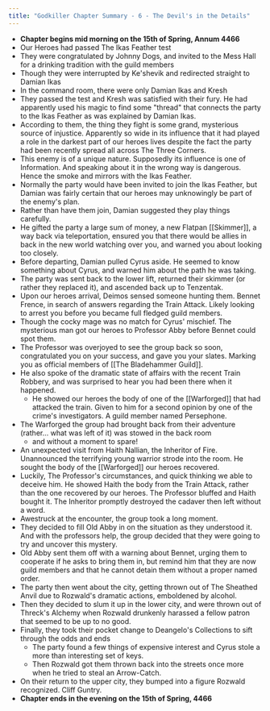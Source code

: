 ```yaml
---
title: "Godkiller Chapter Summary - 6 - The Devil's in the Details"
---
```


 -  **Chapter begins mid morning on the 15th of Spring, Annum 4466**
 - Our Heroes had passed The Ikas Feather test
 - They were congratulated by Johnny Dogs, and invited to the Mess Hall for a drinking tradition with the guild members
 - Though they were interrupted by Ke'shevik and redirected straight to Damian Ikas
 - In the command room, there were only Damian Ikas and Kresh
 - They passed the test and Kresh was satisfied with their fury. He had apparently used his magic to find some "thread" that connects the party to the Ikas Feather as was explained by Damian Ikas.
 - According to them, the thing they fight is some grand, mysterious source of injustice. Apparently so wide in its influence that it had played a role in the darkest part of our heroes lives despite the fact the party had been recently spread all across The Three Corners.
- This enemy is of a unique nature. Supposedly its influence is one of Information. And speaking about it in the wrong way is dangerous. Hence the smoke and mirrors with the Ikas Feather.
- Normally the party would have been invited to join the Ikas Feather, but Damian was fairly certain that our heroes may unknowingly be part of the enemy's plan.
- Rather than have them join, Damian suggested they play things carefully.
- He gifted the party a large sum of money, a new Flatpan [[Skimmer]], a way back via teleportation, ensured you that there would be allies in back in the new world watching over you, and warned you about looking too closely.
- Before departing, Damian pulled Cyrus aside. He seemed to know something about Cyrus, and warned him about the path he was taking.
- The party was sent back to the lower lift, returned their skimmer (or rather they replaced it), and ascended back up to Tenzentak.
- Upon our heroes arrival, Deimos sensed someone hunting them. Bennet Frence, in search of answers regarding the Train Attack. Likely looking to arrest you before you became full fledged guild members.
- Though the cocky mage was no match for Cyrus' mischief. The mysterious man got our heroes to Professor Abby before Bennet could spot them.
- The Professor was overjoyed to see the group back so soon, congratulated you on your success, and gave you your slates. Marking you as official members of [[The Bladehammer Guild]].
- He also spoke of the dramatic state of affairs with the recent Train Robbery, and was surprised to hear you had been there when it happened.
	- He showed our heroes the body of one of the [[Warforged]] that had attacked the train. Given to him for a second opinion by one of the crime's investigators. A guild member named Persephone.
- The Warforged the group had brought back from their adventure (rather... what was left of it) was stowed in the back room
	- and without a moment to spare!
- An unexpected visit from Haith Nallian, the Inheritor of Fire. Unannounced the terrifying young warrior strode into the room. He sought the body of the [[Warforged]] our heroes recovered.
- Luckily, The Professor's circumstances, and quick thinking we able to deceive him. He showed Haith the body from the Train Attack, rather than the one recovered by our heroes. The Professor bluffed and Haith bought it. The Inheritor promptly destroyed the cadaver then left without a word.
- Awestruck at the encounter, the group took a long moment.
- They decided to fill Old Abby in on the situation as they understood it. And with the professors help, the group decided that they were going to try and uncover this mystery.
- Old Abby sent them off with a warning about Bennet, urging them to cooperate if he asks to bring them in, but remind him that they are now guild members and that he cannot detain them without a proper named order.
- The party then went about the city, getting thrown out of The Sheathed Anvil due to Rozwald's dramatic actions, emboldened by alcohol.
- Then they decided to slum it up in the lower city, and were thrown out of Threck's Alchemy when Rozwald drunkenly harassed a fellow patron that seemed to be up to no good.
- Finally, they took their pocket change to Deangelo's Collections to sift through the odds and ends
	- The party found a few things of expensive interest and Cyrus stole a more than interesting set of keys.
	- Then Rozwald got them thrown back into the streets once more when he tried to steal an Arrow-Catch.
- On their return to the upper city, they bumped into a figure Rozwald recognized. Cliff Guntry.
- **Chapter ends in the evening on the 15th of Spring, 4466**